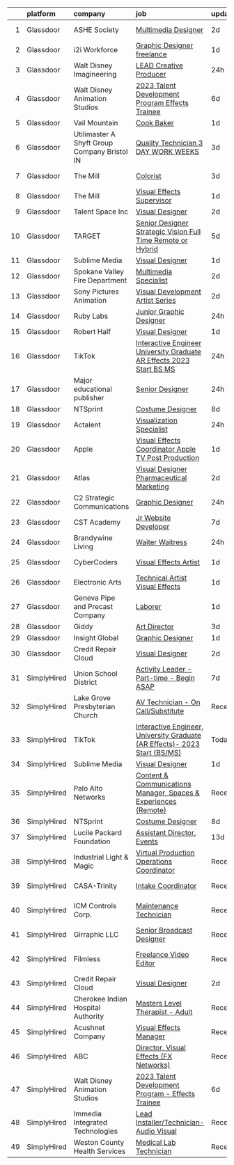 

|    | platform    | company                                          | job                                                                                                                                                                                                                                                                                                                                                                                                                                                                                                                                                                                                                                                                                                                                                                                                                                                                                                                                                                                                                                                                                                                                                                                                                                                                                                                                                                                                 | update_time   | location                      |
|---:|:------------|:-------------------------------------------------|:----------------------------------------------------------------------------------------------------------------------------------------------------------------------------------------------------------------------------------------------------------------------------------------------------------------------------------------------------------------------------------------------------------------------------------------------------------------------------------------------------------------------------------------------------------------------------------------------------------------------------------------------------------------------------------------------------------------------------------------------------------------------------------------------------------------------------------------------------------------------------------------------------------------------------------------------------------------------------------------------------------------------------------------------------------------------------------------------------------------------------------------------------------------------------------------------------------------------------------------------------------------------------------------------------------------------------------------------------------------------------------------------------|:--------------|:------------------------------|
|  1 | Glassdoor   | ASHE Society                                     | [Multimedia Designer](https://www.glassdoor.com/partner/jobListing.htm?pos=109&ao=1110586&s=58&guid=0000018345269768b732e461b9f5f449&src=GD_JOB_AD&t=SR&vt=w&ea=1&cs=1_18e30b10&cb=1663312502178&jobListingId=1008137715575&cpc=6FC5BA77C9A4CD78&jrtk=3-0-1gd2id70qi17c801-1gd2id719k6f6800-8510ebd21e279db5--6NYlbfkN0BTT1lo8Jwdy_hu5PBsWOg-OgEs4ry3bvHurgSPaoaOHGYXVKu2ClIZg7fABCXytxEE0ueR34VxA_VGQLrUab-LYUDwMGUGi0iEDyNPgwWFjRV7I-arTQkdMo-zh951CVpZC4U8nMumSDIIuQLEY0eut0FZd-kkSH83cQibxrMhbod9hEWPOadoqlr3bWOz67AjyKR9fqPxHir5i2aVny-_0k6Ka8ecZyTkQXzA2_1oR3HBAB_WqI9SvUQkrZecWSU8xdpyWHa7SbWbOndb2j1nipR8u4YwbGSIvFxoGLZHUBNr-SY7dGAXLHciqsks4y6rE4x7Rc7o32CqV1H0Q9YwBuxmWbvMoxIfUKQShaEVpx3uwZ26BjAGvXIUCZ2MeZ2SVc-cQo4s7fVLcqhkonQGbthftOFTVeXOxa7-jZXM1h93FMuJ6Qd6SkAI-z6htmvin8On6RJ2TEylx8dMa1gsR1UelTqqCFFGtATkXmM5dnb5o0NIMf9nNpgYxzisIqM%3D)                                                                                                                                                                                                                                                                                                                                                                                                                                                                                                                                        | 2d            | Santa Ana, CA                 |
|  2 | Glassdoor   | i2i Workforce                                    | [Graphic Designer   freelance](https://www.glassdoor.com/partner/jobListing.htm?pos=127&ao=1136043&s=58&guid=0000018345269768b732e461b9f5f449&src=GD_JOB_AD&t=SR&vt=w&ea=1&cs=1_ff3bf3ce&cb=1663312502179&jobListingId=1008139506840&jrtk=3-0-1gd2id70qi17c801-1gd2id719k6f6800-45bbbb1af1733ff4-)                                                                                                                                                                                                                                                                                                                                                                                                                                                                                                                                                                                                                                                                                                                                                                                                                                                                                                                                                                                                                                                                                                  | 1d            | Colorado                      |
|  3 | Glassdoor   | Walt Disney Imagineering                         | [LEAD Creative Producer](https://www.glassdoor.com/partner/jobListing.htm?pos=108&ao=1110586&s=58&guid=0000018345269768b732e461b9f5f449&src=GD_JOB_AD&t=SR&vt=w&cs=1_1192190d&cb=1663312502178&jobListingId=1008143699366&cpc=32EE424DE2B657EB&jrtk=3-0-1gd2id70qi17c801-1gd2id719k6f6800-6d7f60cc35d24074--6NYlbfkN0DAFTyt7pbDCC2JPO79CSdi1dIb81yjczP5qsKcZIxgiYm3-7g-689UDqHItQTwke_SDj9dCbVtjQRj74ILwRJi069hXINT-3RKerSgww73hVkDROyl8urIbt4gRetTrrDYhdpcIiXMMYEnek0m0Ck59TARttI4bgWsbPsPX4vhkC0kl9KY5h1qsAslQt2t8LK0oac9exZxWsuLrZVymzMJ2r-SEn5WCb26SA1UwddS0gTeUFwnZqHoR1evK9Saio-yCIJKwj4Uxd-QfFzZAaKNgsvLJNF4R9W9eRc2cnfYET9Zk6d2wh4jrUJTA6FL-cXQCAgxcjfTejgHTseuAGn2W3vsl57Ziehz8ziuyHKreauMeCzdkYUSInxgroKja2GWY0ug4fz30x06lzWVr--ef8HEHm70ywRxsxzGrPQqn8Xg64q7fU-HiSogLgRjE6M%3D)                                                                                                                                                                                                                                                                                                                                                                                                                                                                                                                                                                                                          | 24h           | Glendale, CA                  |
|  4 | Glassdoor   | Walt Disney Animation Studios                    | [2023 Talent Development Program   Effects Trainee](https://www.glassdoor.com/partner/jobListing.htm?pos=118&ao=1136043&s=58&guid=0000018345269768b732e461b9f5f449&src=GD_JOB_AD&t=SR&vt=w&cs=1_47a5b398&cb=1663312502179&jobListingId=1008128862520&jrtk=3-0-1gd2id70qi17c801-1gd2id719k6f6800-75fffbc0dc0d6f25-)                                                                                                                                                                                                                                                                                                                                                                                                                                                                                                                                                                                                                                                                                                                                                                                                                                                                                                                                                                                                                                                                                  | 6d            | Burbank, CA                   |
|  5 | Glassdoor   | Vail Mountain                                    | [Cook   Baker](https://www.glassdoor.com/partner/jobListing.htm?pos=104&ao=1110586&s=58&guid=0000018345269768b732e461b9f5f449&src=GD_JOB_AD&t=SR&vt=w&ea=1&cs=1_21226ee0&cb=1663312502177&jobListingId=1008139167031&cpc=70D6958B2CFB98E6&jrtk=3-0-1gd2id70qi17c801-1gd2id719k6f6800-389fb3d467213201--6NYlbfkN0D7AAlhp0W5eIlXc3IH5IafMgBvIc7X2CAdlctRQxAPLUgkEzRQ0A-BYWKvQTR3RpRWMhlhJ9bWC-ID41Me3H9TSO-V7PmYZrNXQIdaWMqHWlAjCjBN0M-qVufUVnQxfaEpddKccnKKI-gNTVL-0MsATJtxpLDGd5rjIpY6Bqq23zOeskJelic4v70waBbZVWfHCL0kHDw3Yl7IzHwnm74i4Pet9OgqlDaohHmeDmHpvzvN8xM5YKrfz_sOhM2MWUUrqX0o5bmTxIjckZjgJE_1tyfIhFfqS9Pwz7aZGuMrR5fuctpXO33LNiIA3riE_c6ENGc61qAvgqPEXrHXDJJxpiWamKwqqOupTF3rvd4uLiwGG9OOzz6J6k2etLw3EAvG6V7yNj0xjMQ5vSCQ-ZGck5MjF92x72H8VmaxDqMApkbsYzij2kHcBZs0x9VxU0cTZzcNOCMdm6HoSWHydnljjVyuy2jzQ_8AjPch98V8UJ38qchr96bEWSHHznJ3EauoReXFpAWq4hj62CRpLJDYD1jgPCjceDsRR1FBhGyheYArLucE6sNr4fa83gchDsdeHeSO4YSmCEAkf_jRayoC-A8wyce1JV23SiRR59mde_W2Ec88pDr99D3JnltOQ5PJEleZVQbDpdGmohbcwdhFK92Se20SSskt_bnRO0l44p0genqAIPvIoZ9Yi405oVd39GFtdGFAMNtYO6QDI4yOIAOURkA3eCEfNgw3294S5QOqUN6v4ZboUpBJVS8wM8HfbxxpejDRr2bE6kzHDdz36riatKBaXXJRsf-hC1QnOXp7hnIT4WLIHDeIEk7iTP6D24vvxJNyAjjSRcIxcheMxcIVhuxCarvSU2tAo_umgViP81d59QLo-YaWKOnqoD-dHYXPnztEOyCnDznydpuk_AacwiYqH9KgfVnNrConaNTuxiIBvxGKRxl4tpsl7lkk4iSi87HsL9U65tfRaM0j9_I0okztWF0yuXjTnoR-baZm7Pp8rbA5EV9hSOjH3a1krwdf8i40tg%3D%3D) | 1d            | Vail, CO                      |
|  6 | Glassdoor   | Utilimaster  A Shyft Group Company   Bristol  IN | [Quality Technician 3 DAY WORK WEEKS](https://www.glassdoor.com/partner/jobListing.htm?pos=107&ao=1110586&s=58&guid=0000018345269768b732e461b9f5f449&src=GD_JOB_AD&t=SR&vt=w&ea=1&cs=1_3be3f545&cb=1663312502178&jobListingId=1008133767579&cpc=334ABAF5D42DC775&jrtk=3-0-1gd2id70qi17c801-1gd2id719k6f6800-2af0f9561dcbb0d7--6NYlbfkN0CYi_rnJ6tDk9y6Bl7prN6vhWaqnJg32vKJIaeoAUM-eWwypNjjsPttMiWiXj2eDSxxogwDcc9SQMCSboAL09YDvLNgp5IskXS9bRIp2d2zfYDMcs70oYK8lszPCJIKsxYh8eKWuoP_uixh8jHrjUC3cXR_tnc4InnAZbMD1ubC3CavNOypIdFpJCP_ZhDynkF41BEO_PTwgn_HtC-S0bm5c3UnwywIvDwc24yA8lkDdnk_IchdZHaFzjTmYcvaHpeuX7ee89KGC56cout4Z8UbaP8zMctLzWuLSeHUhs0_k7-oDlX1Cfh2sNEuRZ90mgilJp0AQKbL4RJVGJMb_S1TGDy9_WPHvm7WKfpKx6MV_yArJ76gF4R_M9KIJYjg2CBDWOb6bX4Lkbf7k_KnRlYcYGhovZTKOorerdSlvHDdbre2_ApDyMQHUmmcfQUvxPf3MSM1edIpBMy2jjiF5MHIfettt8fq4GdqsztccS2OWCEnAgUtld_QRI-9y_OCrspo2J5EXSjy-A%3D%3D)                                                                                                                                                                                                                                                                                                                                                                                                                                                                                                          | 3d            | Bristol, IN                   |
|  7 | Glassdoor   | The Mill                                         | [Colorist](https://www.glassdoor.com/partner/jobListing.htm?pos=130&ao=1136043&s=58&guid=0000018345269768b732e461b9f5f449&src=GD_JOB_AD&t=SR&vt=w&cs=1_7ae4ed68&cb=1663312502179&jobListingId=1008135529367&jrtk=3-0-1gd2id70qi17c801-1gd2id719k6f6800-34cde9ec856f672c-)                                                                                                                                                                                                                                                                                                                                                                                                                                                                                                                                                                                                                                                                                                                                                                                                                                                                                                                                                                                                                                                                                                                           | 3d            | New York, NY                  |
|  8 | Glassdoor   | The Mill                                         | [Visual Effects Supervisor](https://www.glassdoor.com/partner/jobListing.htm?pos=125&ao=1136043&s=58&guid=0000018345269768b732e461b9f5f449&src=GD_JOB_AD&t=SR&vt=w&cs=1_e0ff795c&cb=1663312502179&jobListingId=1008141035984&jrtk=3-0-1gd2id70qi17c801-1gd2id719k6f6800-11347f5968fcbc15-)                                                                                                                                                                                                                                                                                                                                                                                                                                                                                                                                                                                                                                                                                                                                                                                                                                                                                                                                                                                                                                                                                                          | 1d            | Chicago, IL                   |
|  9 | Glassdoor   | Talent Space  Inc                                | [Visual Designer](https://www.glassdoor.com/partner/jobListing.htm?pos=103&ao=1110586&s=58&guid=0000018345269768b732e461b9f5f449&src=GD_JOB_AD&t=SR&vt=w&ea=1&cs=1_db75d671&cb=1663312502177&jobListingId=1008136906259&cpc=E773D000C9BC26FA&jrtk=3-0-1gd2id70qi17c801-1gd2id719k6f6800-0b3249c124df52fe--6NYlbfkN0BOEstObOQD_ogjKDbW5-Rezlx5r_kqSXxr2dm5zbHa8v_GxZGOfMhGYw6wULphRp6PmSwec1Di8hxhHU27ntNVDftxP06iqPqqElfRgz5xLVJTk9pFgsIwAO6TCFGGlmjLcGdUMFaPweLp6XqBSr4Cym9cW0jtKjsB7X70CYRvGSFHd7L_cjFXTXzz17gnglHIRe5GHsQTQQoYh9kRjr45t2Y_VGSYvjYcuSGD4h-mtH_Bn8Er1OUrwbq2Vc4fKhJWoxAjlZpjfPuCRCY5hTQDaCzaauC2iGLailyd1X53xGh6FeoQjMCH2lPBplCR_lx6RwS6Wjz_cUCa5n9s6RQ6Pt2vJjOQ4xC1m1bcaNzaUY5O62u0Arr2zXH7zrgtuiK1WsI4IRN_0SCV83urhDqvkhaXlnrtP3QMSY7FfA3kAlgoTn2upWVOEo4jzhvy3mS-Sz20AoLtvjzH5adFQMbKahieTCbbH37tInET7g8ZbhML06zJhc9ymr2Ja2MPNpk%3D)                                                                                                                                                                                                                                                                                                                                                                                                                                                                                                                                            | 2d            | Boston, MA                    |
| 10 | Glassdoor   | TARGET                                           | [Senior Designer  Strategic Vision  Full Time Remote or Hybrid ](https://www.glassdoor.com/partner/jobListing.htm?pos=129&ao=1136043&s=58&guid=0000018345269768b732e461b9f5f449&src=GD_JOB_AD&t=SR&vt=w&cs=1_05969c7d&cb=1663312502179&jobListingId=1008130637902&jrtk=3-0-1gd2id70qi17c801-1gd2id719k6f6800-97676a695d493dd1-)                                                                                                                                                                                                                                                                                                                                                                                                                                                                                                                                                                                                                                                                                                                                                                                                                                                                                                                                                                                                                                                                     | 5d            | Minneapolis, MN               |
| 11 | Glassdoor   | Sublime Media                                    | [Visual Designer](https://www.glassdoor.com/partner/jobListing.htm?pos=116&ao=1136043&s=58&guid=0000018345269768b732e461b9f5f449&src=GD_JOB_AD&t=SR&vt=w&ea=1&cs=1_b40a9756&cb=1663312502179&jobListingId=1008141336581&jrtk=3-0-1gd2id70qi17c801-1gd2id719k6f6800-7feb6f564a307946-)                                                                                                                                                                                                                                                                                                                                                                                                                                                                                                                                                                                                                                                                                                                                                                                                                                                                                                                                                                                                                                                                                                               | 1d            | Remote                        |
| 12 | Glassdoor   | Spokane Valley Fire Department                   | [Multimedia Specialist](https://www.glassdoor.com/partner/jobListing.htm?pos=102&ao=1110586&s=58&guid=0000018345269768b732e461b9f5f449&src=GD_JOB_AD&t=SR&vt=w&ea=1&cs=1_0e94117f&cb=1663312502177&jobListingId=1008137683547&cpc=BCC169F53084E245&jrtk=3-0-1gd2id70qi17c801-1gd2id719k6f6800-8b41addf6e98c362--6NYlbfkN0C2SVAOpOeIWQkPp9EeCSLxTLheLRty2uanDx8E9nXZ3g7Cffj4cvvBc6Luu62IeSh63Gjc3BiW3gHdmv27RBQ2UL3xAtjI2M7F8vNeFdUoYhfkPoAzoA0biGlhf8UxaHD_fnVBWElKn72wxuIyPLi2C7nI5aNoQIc0hx_jM6Pj1zjAGFYnWoNtC7o9uIl7kc5aZVzPUoWrMZVD9joxoFAwBkQfKxGs_H5cAdQqdn_sDqNBJiGcyVk3evF6Gw2RH-nq_MzoFxM96sCj1D_v-OZ_mEJOMBsJdgWSr92dkhjrb9t_MA_QAGndg66VLGujJqY3et0qukBB5a5F3d0pVolCNcTeAs89AP7VBduYVD2nVmt-4GNxBhL268CTeyLhTWaKLtZEbnpAWy8y-35PdxWGtpAFTY1ZPdfF9wSuoQdpg8H3oD2qcza5I7GWyS3Z_0GJtuF-pUPlCx3S4SwT2u52Z_J_zJmHnoAQL2hb8GPL5By0V-fWEs0rvXX8XRjPH1Q%3D)                                                                                                                                                                                                                                                                                                                                                                                                                                                                                                                                      | 2d            | Spokane, WA                   |
| 13 | Glassdoor   | Sony Pictures Animation                          | [Visual Development Artist   Series](https://www.glassdoor.com/partner/jobListing.htm?pos=126&ao=1136043&s=58&guid=0000018345269768b732e461b9f5f449&src=GD_JOB_AD&t=SR&vt=w&cs=1_8ac6eb5b&cb=1663312502179&jobListingId=1008137955354&jrtk=3-0-1gd2id70qi17c801-1gd2id719k6f6800-de29373453c4995d-)                                                                                                                                                                                                                                                                                                                                                                                                                                                                                                                                                                                                                                                                                                                                                                                                                                                                                                                                                                                                                                                                                                 | 2d            | Culver City, CA               |
| 14 | Glassdoor   | Ruby Labs                                        | [Junior Graphic Designer](https://www.glassdoor.com/partner/jobListing.htm?pos=121&ao=1136043&s=58&guid=0000018345269768b732e461b9f5f449&src=GD_JOB_AD&t=SR&vt=w&ea=1&cs=1_67d59473&cb=1663312502179&jobListingId=1008142587933&jrtk=3-0-1gd2id70qi17c801-1gd2id719k6f6800-880641bb0461eac5-)                                                                                                                                                                                                                                                                                                                                                                                                                                                                                                                                                                                                                                                                                                                                                                                                                                                                                                                                                                                                                                                                                                       | 24h           | Remote                        |
| 15 | Glassdoor   | Robert Half                                      | [Visual Designer](https://www.glassdoor.com/partner/jobListing.htm?pos=111&ao=1110586&s=58&guid=0000018345269768b732e461b9f5f449&src=GD_JOB_AD&t=SR&vt=w&ea=1&cs=1_31103a69&cb=1663312502179&jobListingId=1008139255192&cpc=3DB599BF2F4828F0&jrtk=3-0-1gd2id70qi17c801-1gd2id719k6f6800-e2ab6f7ece136af2--6NYlbfkN0CpzDdaQkua3np5pkmj49lKioZwmwxQ-yx5plwbYmV_M3J4KuacFLtDum7fINRRVdxJrSKYps0vHtt2uEW88XOPa5m_b9cSUZj7ComIjH4JsjGiuBolc883l-DAH5yXOoDUM093u7GfFCT2KrKfygxQULY5qbHJG6Tg9_CQRujG2NOmopM20joe6isjBU4wYTToVNlmYSMph9z66ym6UijHCqzN4PbKyl9CqTB1bGXBtgJD7y210bD_eWJFkTUFRXXK1n2zvtA4oN4nCfR820995b4nBBVW6_FTOnZD9JTxNAw2gz7awWepED4lnmjfVulDSedJc9-g3vNmcl26y2YmC8f7QZH8VUCkyHSvKJf2jgMkol541p1hDQlTFrS8W775_3C2AR-YPFh-xNMDoMudtP9Ts0ojsTD9NikWLYCGZPLFCljXKeOXrcuCw2oMLMfxuDErGraenrNiykYmiSf4JCVX1UrmbdjmQ0W4Jsqlr0Olq6_ba7pFx1nA0GvCx8NVthTreezolTYosHpePH4Zm2UFw3q-fyem438Ny3YZM2GT5Bh1QInv)                                                                                                                                                                                                                                                                                                                                                                                                                                                                                          | 1d            | Boston, MA                    |
| 16 | Glassdoor   | TikTok                                           | [Interactive Engineer  University Graduate  AR Effects   2023 Start  BS MS ](https://www.glassdoor.com/partner/jobListing.htm?pos=124&ao=1136043&s=58&guid=0000018345269768b732e461b9f5f449&src=GD_JOB_AD&t=SR&vt=w&cs=1_693f8f90&cb=1663312502179&jobListingId=1008142308755&jrtk=3-0-1gd2id70qi17c801-1gd2id719k6f6800-757d300693679aab-)                                                                                                                                                                                                                                                                                                                                                                                                                                                                                                                                                                                                                                                                                                                                                                                                                                                                                                                                                                                                                                                         | 24h           | Los Angeles, CA               |
| 17 | Glassdoor   | Major educational publisher                      | [Senior Designer](https://www.glassdoor.com/partner/jobListing.htm?pos=119&ao=1136043&s=58&guid=0000018345269768b732e461b9f5f449&src=GD_JOB_AD&t=SR&vt=w&ea=1&cs=1_a9da6223&cb=1663312502179&jobListingId=1008142409362&jrtk=3-0-1gd2id70qi17c801-1gd2id719k6f6800-97ac00997dd9ee10-)                                                                                                                                                                                                                                                                                                                                                                                                                                                                                                                                                                                                                                                                                                                                                                                                                                                                                                                                                                                                                                                                                                               | 24h           | Remote                        |
| 18 | Glassdoor   | NTSprint                                         | [Costume Designer](https://www.glassdoor.com/partner/jobListing.htm?pos=117&ao=1136043&s=58&guid=0000018345269768b732e461b9f5f449&src=GD_JOB_AD&t=SR&vt=w&ea=1&cs=1_e741697c&cb=1663312502179&jobListingId=1008125068997&jrtk=3-0-1gd2id70qi17c801-1gd2id719k6f6800-c91b35fba03e95ee-)                                                                                                                                                                                                                                                                                                                                                                                                                                                                                                                                                                                                                                                                                                                                                                                                                                                                                                                                                                                                                                                                                                              | 8d            | Remote                        |
| 19 | Glassdoor   | Actalent                                         | [Visualization Specialist](https://www.glassdoor.com/partner/jobListing.htm?pos=114&ao=1110586&s=58&guid=0000018345269768b732e461b9f5f449&src=GD_JOB_AD&t=SR&vt=w&ea=1&cs=1_6d77a9d1&cb=1663312502179&jobListingId=1008141483764&cpc=2CAED5C921A5F994&jrtk=3-0-1gd2id70qi17c801-1gd2id719k6f6800-223e2b6183caed94--6NYlbfkN0ChYVx_I3yfZ_JDY3EFoivtqvi_stwnZ_kRt8Dowt_l_d1ydueao4NE-oUleRJ4yhgEgsZJ0vLKUCLvjcLo6sgUX_3giP1l5ppTM6AFNj0PNDpOI4ZO5MF5cYnLUDI-lu8jUZ1vP0hAgHHzAyCkKRABVmBwM1r3TyD2IErxJ_vF04l4BfiLBLaRoRrlUg7n8_FP5L7BWVAThqSXQi_7BsZhcsWLSSUcL0yACnrFZM1Xk2HdVfRugDxHJYb6llymNBSeHK-Y44OrAYXcfmDXqcxk1piIccwXzJxMTV29wh9aVzRM43kzKPvQKkfDHfVUkAgakBR_wZowROyC-5VbcikS7lvezXnC-HSDSaK5-aViFdQz5-hYspwefYTStKn2mai1fxXMJOr-rDJLHOXAwg4qjFkK-Jsc1LsG7tptFAk7oY1D8bltt5FlIdAct-KnvPmxV2G7Wl9LzOyH23y1M2AGlcaewJiU53TZD6nFo22PiMxyb7zEcR3nYmcRjkMo5rEM7cMncbLh3pW1PVYEmGDfVMdEvChEFZT6Rqu4zxqEfOtZz_a-UefFx-fUDuORwTBb8XsCMoLyezM_7PhxVZZE7uUX0ldeuGYsSp_j7Z3F_la_ynYnUhWET_cqoHlo07yA7Aw6Vpn6rc-V6INLjat4uT5TmiurRqwHdJjLQx-3mySIdrGa3VEJy3SSCGubDu8yK4tZBu5Ay0N6bai5yTynRHGzV0ZJ7PMFSH417SaHuACzaDOMvYBhgTxpAVL7j0kjFQak4MEx5AyP_SxejWBEC7VneAJkeyGUP7C0mn9ZrF7dllncMs4n35NeUWBj42L3MW-oz3zdySjZaEEYAINnC2uZoPLQgeUmt-RAc2u-geXKMymyCHNWYKH3-WOS2kXDqZfqYEZpKsxJARcFMBbjhkMCarYQuoJVVRlnyjKyrwD8vvUwhi3PcfkPTNvZl6LdriI7oi7EwAXagTX-VsBq)                                                 | 24h           | Newport Beach, CA             |
| 20 | Glassdoor   | Apple                                            | [Visual Effects Coordinator  Apple TV  Post Production](https://www.glassdoor.com/partner/jobListing.htm?pos=122&ao=1136043&s=58&guid=0000018345269768b732e461b9f5f449&src=GD_JOB_AD&t=SR&vt=w&cs=1_a901daec&cb=1663312502179&jobListingId=1008139502844&jrtk=3-0-1gd2id70qi17c801-1gd2id719k6f6800-22323a1b7e6276c5-)                                                                                                                                                                                                                                                                                                                                                                                                                                                                                                                                                                                                                                                                                                                                                                                                                                                                                                                                                                                                                                                                              | 1d            | Culver City, CA               |
| 21 | Glassdoor   | Atlas                                            | [Visual Designer   Pharmaceutical Marketing](https://www.glassdoor.com/partner/jobListing.htm?pos=113&ao=1110586&s=58&guid=0000018345269768b732e461b9f5f449&src=GD_JOB_AD&t=SR&vt=w&ea=1&cs=1_bde26245&cb=1663312502179&jobListingId=1008136537839&cpc=3BA4CE39D5B5DEF5&jrtk=3-0-1gd2id70qi17c801-1gd2id719k6f6800-a122b2f01228edd2--6NYlbfkN0DFt5CLWch_-uKpf_0Ky8M_iFaKSU6X2cPjQwIk2lGN2zlJ200dufGwdCb50mwSuDXTP-vaRNN0NVRN6UorMCCLiDUI5nZdNNhvaszb7ilkcAh34xJkjN4aACFyLmuKvFqvWzRQ8Wp4-27uq_IU8sxsjlyiE7FtU0kOUJDclW2EQF-O05EQehqpuUAZZH1cjJrlKP9-e6Nqm5bTpysv8aJfDtN3iYnmeKj3t-cMZY5Z4FrqYtR22ZtFlSXUGXE2iZywwEoKIwp_Tkl1WemyaR-3sVBFt9xXvzA1hUVJI-EjK6_rFTmyrfEjDZmkZcxWNrCFutU2w2X1XILwgkLpEmEMOKbmst4Pj6ugOiWo5z1PPy_fBmxScQgE5mT4v2NJSj0Jgu8obB3YxoWt2ZIEdLds9JuK3ioOOoXWeF4hPvQo1v-Pa9luj0f4fTDMvUQnve7x3mXYaMM-wnVB4jODXNxnld5clzId2eh29AMYRFOCGov0gmysJpnGza21kV2BoqBnKssexXPD2KTYlrxfVkYOCPD9Ll-hRMo%3D)                                                                                                                                                                                                                                                                                                                                                                                                                                                                                 | 2d            | Remote                        |
| 22 | Glassdoor   | C2 Strategic Communications                      | [Graphic Designer](https://www.glassdoor.com/partner/jobListing.htm?pos=105&ao=1110586&s=58&guid=0000018345269768b732e461b9f5f449&src=GD_JOB_AD&t=SR&vt=w&ea=1&cs=1_9cd68626&cb=1663312502178&jobListingId=1008142652290&cpc=48B9F4758953335C&jrtk=3-0-1gd2id70qi17c801-1gd2id719k6f6800-63766bb69d3f3a4e--6NYlbfkN0CdCiQd4n-ZzTgjJysuIiOACiqyKi7c_V2n4S1U_1XYbbao3xlsoD6YNjGQvbWB7sykj1mnahJ1D0IoYz1eFt8QsZrjf0Welz5FwL0eqG6-JyJ0i7h8qnQS5bWDA6GrJXF143cTyWuFjBafxasdYzXHrYlblYe-EskA-8cgfp8mWQ2OYwArnUm8votku1SC5_shnWWPVhMXYDorMVkjMZ2G3p9sPQP47dx437GHvgOWRClAGsBvQUJNZn0HA8Aj3nyI9IAIjOUDblRPhz1BaR-hWiB6lkQsibzn91UVkiLzmlTDJ0C70dmvZNC4Mb46zZ1oZze9d2Xyr3D30DLzVhTMHQ9tf1x0MfiicWS9QtZYNtA8vHgZTiURZs2lQ2Z7pfTD6JL351QeczkA7wDMlZkHUP8QZXZ-q5tE5_aEONt6ZzN4pLWG_WXfdz6K93niwRaN-t7ESHhwDThBYq2UT8Hc3uWzBl3KPStyLiRC44wsr5KmMqzED2-kNrtIz7_AI_E%3D)                                                                                                                                                                                                                                                                                                                                                                                                                                                                                                                                           | 24h           | Louisville, KY                |
| 23 | Glassdoor   | CST Academy                                      | [Jr  Website Developer](https://www.glassdoor.com/partner/jobListing.htm?pos=110&ao=1110586&s=58&guid=0000018345269768b732e461b9f5f449&src=GD_JOB_AD&t=SR&vt=w&ea=1&cs=1_7dac9676&cb=1663312502179&jobListingId=1008126352566&cpc=AC285F3A3ECA6BB0&jrtk=3-0-1gd2id70qi17c801-1gd2id719k6f6800-c86b78201b06aef2--6NYlbfkN0C60gHVp4b0cpydo70zk1zETvfRoIYrIsAoH2nkjqitC2L5GdziIH9EvRNPiMzpp2DU9b0Hs7OcadXNnJ6quXLU_EZ5KPeRuLj0pkKA8gre9acPMPG-hih8rHmy_m5FFh_ITl9REj7H9AWWgHDvjhQ0Xy4EbA221kLx2rieavi6gI6WRYNRobg6lTMB2F8PPXwOcIxvYWg3fuz81kn9RuZaRk15UQ6iG5DBV5kjbtLxxhz26KCHIVzuVNnmJZCLTB1owjWbsYd-h_qkyAYK7EkvYWagnWbtxqz3KmzQgSvKm5vPhG5X8-ct-BdaPb4GK_rggq1hTsGha-iidx4aX3Xa_0IDbXSdiwYSE3RohljVVcI7mJrdPBBcfggJjR0RlRyv8Mh-SrUz112IZFGbsrIaYdZ15wcAWZQJtADRShfZgnHvPaOb8joVRZqfVNPICRJKtfWB27W8bCfS9jamkFDVaeaJ7S6BT1of3QdtILl-yifk1utEaTl8759vhE1HM40%3D)                                                                                                                                                                                                                                                                                                                                                                                                                                                                                                                                      | 7d            | Chicago, IL                   |
| 24 | Glassdoor   | Brandywine Living                                | [Waiter   Waitress](https://www.glassdoor.com/partner/jobListing.htm?pos=115&ao=1136043&s=58&guid=0000018345269768b732e461b9f5f449&src=GD_JOB_AD&t=SR&vt=w&cs=1_adc31fc1&cb=1663312502179&jobListingId=1008142038587&jrtk=3-0-1gd2id70qi17c801-1gd2id719k6f6800-d2c74cd21367badf-)                                                                                                                                                                                                                                                                                                                                                                                                                                                                                                                                                                                                                                                                                                                                                                                                                                                                                                                                                                                                                                                                                                                  | 24h           | Selbyville, DE                |
| 25 | Glassdoor   | CyberCoders                                      | [Visual Effects Artist](https://www.glassdoor.com/partner/jobListing.htm?pos=106&ao=1110586&s=58&guid=0000018345269768b732e461b9f5f449&src=GD_JOB_AD&t=SR&vt=w&ea=1&cs=1_42c96d93&cb=1663312502178&jobListingId=1008140369643&cpc=FB7E4A1762AE5BEC&jrtk=3-0-1gd2id70qi17c801-1gd2id719k6f6800-d5c7a249f8dcd86c--6NYlbfkN0CpFJQzrgRR8WqXWK1qKKEqALWJw739KlKqr2H-MSI4eoBlI4EFrmor2FYZMP3muM2qU_lxeZ-TX3AgR04QhDVNujFk5HvIaA0I7DJFRALEGAmEv_J3MlA00uidDpjAtPOJTHijGJDXEXHIL7gZeB8rUL1E_a6VgFlfLEriE01yK-mLZNVWzipN6-ozK2qn7DN-d-o64gPJfabJE73tOyj8rwS0FDC88IkgtgSrSe_DpFtwTxamAukFMRRJQFmqk2sCGoP1SKxek8QkFamZrfTuTwYTXqKOyNi8eyyhhZQHZRMpDmdSBwQwvgmkVnt0JWh7_a6_wVgJF1AvIFclfsIaAmwbbGSuImyFeItotBaEarmEKgoyEk4Ku7RXSfPAEAEcpw-SDNFtcx8hwxwFPOaIzE758hOQYwMuay22vEzGqlQPrJvIs-N7bFVEjHbMHtnoM1yyQvhDqXJXdOSIbnmE8DLJxmbAMcp05J-p93tYz6O6mK_TPrsN8ZIIK1sANMw6CFs0u2OCm5_uw1h42Ww0TKwaJOqy4-AQfZllV_U_0Rl1LwOIyDjVHMeuJcFNCG2CEoKI4b0gYWGc_hL2E2tYRtPxCjBJSgx9xqZ-OpLhXm3c78-CwU0BGt-D6DCmii0vB84m8V3ACXg0D7AviBf7JEPbRP-2FwIRIiY65LuNkSsYULG9L0Dadtrwgvm1epsCyUQ03QsYha-cXuOodgoHg_DRd2TW6S6Z-eAum6nKFPD9XC_jukDPSSXc1UPAtJJgusaKg-c2vizUgsRDqzV88bOTAbzEbSnRGcibXREpFR37rqJ2d-GPQiW7zdKYHNpnzHOs0Pe_uuu62-eXKsm4S_bdSJGtTvZUKgISVLP2TeKKTgE5Q0-Roa4ux3bnutGRv_fWGIXue2tuU6oDQRzHzeVfuzQ2zvNBxKk9A1CgLf8O_0qXYF3DWnZCekpyx926-Cbj3eSf55d26boV7J3TJsi0Z4JCKL8%3D)                                      | 1d            | Los Angeles, CA               |
| 26 | Glassdoor   | Electronic Arts                                  | [Technical Artist   Visual Effects](https://www.glassdoor.com/partner/jobListing.htm?pos=123&ao=1136043&s=58&guid=0000018345269768b732e461b9f5f449&src=GD_JOB_AD&t=SR&vt=w&cs=1_b3b7370c&cb=1663312502179&jobListingId=1008140058904&jrtk=3-0-1gd2id70qi17c801-1gd2id719k6f6800-f3a8d4d6eb4f192b-)                                                                                                                                                                                                                                                                                                                                                                                                                                                                                                                                                                                                                                                                                                                                                                                                                                                                                                                                                                                                                                                                                                  | 1d            | Seattle, WA                   |
| 27 | Glassdoor   | Geneva Pipe and Precast Company                  | [Laborer](https://www.glassdoor.com/partner/jobListing.htm?pos=120&ao=1136043&s=58&guid=0000018345269768b732e461b9f5f449&src=GD_JOB_AD&t=SR&vt=w&ea=1&cs=1_c99162ab&cb=1663312502179&jobListingId=1008138810949&jrtk=3-0-1gd2id70qi17c801-1gd2id719k6f6800-eeed3be602fd241d-)                                                                                                                                                                                                                                                                                                                                                                                                                                                                                                                                                                                                                                                                                                                                                                                                                                                                                                                                                                                                                                                                                                                       | 1d            | Washington, UT                |
| 28 | Glassdoor   | Giddy                                            | [Art Director](https://www.glassdoor.com/partner/jobListing.htm?pos=101&ao=1110586&s=58&guid=0000018345269768b732e461b9f5f449&src=GD_JOB_AD&t=SR&vt=w&ea=1&cs=1_ce181fed&cb=1663312502177&jobListingId=1008134163670&cpc=7F925F5888094D6A&jrtk=3-0-1gd2id70qi17c801-1gd2id719k6f6800-7a0d15970fa465f1--6NYlbfkN0Cd5ZvLdai7cR0fypH5_WiGezUQesq24dbKuF0ly35ya0wozhh-9z2tmb3JJfiEeQSMaNSqWuOE6Z2xZEs095X875m6M45uIXCNKdGhQivo_-G33UfQW_SppoMHHw_xuzyHGDBnr2HKR12imTK84JNnvF1XTEx1RybtwPkhTrpbEyZa4CZ9Q0guQ6KrW-oPvuA5G0zx4yf3i2yHQSmiALg47Cp_caaBgF_CLWdD7HxXbKAbmuQKo0jbPpmTjd1bCpItngbU-M_yvBebTDZou7Xtg7xYynUkquv_BMQwyZQ1l0sGQPrhPZrZJdeLQAYprBy7J-swLi9Gpuc6WiU0qRV-RraeY-o7_tcPGIfMJeXK-1g1wMTok-GHd9xsKdIo_ZrZHHgJ_l-rrPcIWTBWBrTVrfioVLI_ye44aS4NGt-yYa4U2NpihSf64bvNTwbhQV_tapihiV_R23io9v4fN0EbGkpdKvtyPK1n7RBQhywEBXrkuiK-59SpLOYAidGtAqI%3D)                                                                                                                                                                                                                                                                                                                                                                                                                                                                                                                                               | 3d            | Austin, TX                    |
| 29 | Glassdoor   | Insight Global                                   | [Graphic Designer](https://www.glassdoor.com/partner/jobListing.htm?pos=112&ao=1110586&s=58&guid=0000018345269768b732e461b9f5f449&src=GD_JOB_AD&t=SR&vt=w&ea=1&cs=1_ca303bbe&cb=1663312502179&jobListingId=1008140284035&cpc=3BA4CE39D5B5DEF5&jrtk=3-0-1gd2id70qi17c801-1gd2id719k6f6800-0c2012a440d9967c--6NYlbfkN0BKkHZu3wF05EeDimN_p6sYpKCMArvwa95YdH7UpkaBCi52Bcb3JNt3QpXU1JGZrLRaT4-sbI7ZNj7oVphyX7jfnA5KdYmN_jJyCugDgxDzB-HnRs_8BQjdhyPHXV-_kFssF7NQKmbC8I_V-loY2WK4Broq4jmSKI8FJrPD37Tadv_ELABB4aEtRhPy9Ml6FmKir6LKuPmpIYjzJdofVqPXpt4pkjJ1lK_sp1qC4RU8GEGREnb4-D7OmhkSItHiDh57htVX68Txj7MF_1tKjoeHrszAxLP58HqMhR60vtZCjaSfk-9eT7DGkkNYGKNiNVw4tNhKZWfgaF_KvvCe_SRnrhfuGGtH5-tuK1TjpB7j5IjpBVOmZQy8bv6ySr6UNVIv_uTPpA2wsWi357Avpg1nEg8KU9u3UC1sN-XkbLe6QhdukH8p8ER3_yUUzAszFIwb7tPKBsPL5xPNiHN4q-bRjPWN0dO-FJIlDk2jOOLR713S5K1qFK4SD0_m5Fde29VZgwfZVZsx2Q%3D%3D)                                                                                                                                                                                                                                                                                                                                                                                                                                                                                                                             | 1d            | Remote                        |
| 30 | Glassdoor   | Credit Repair Cloud                              | [Visual Designer](https://www.glassdoor.com/partner/jobListing.htm?pos=128&ao=1136043&s=58&guid=0000018345269768b732e461b9f5f449&src=GD_JOB_AD&t=SR&vt=w&ea=1&cs=1_c87e0891&cb=1663312502179&jobListingId=1008136171133&jrtk=3-0-1gd2id70qi17c801-1gd2id719k6f6800-1cd95d35f6f62dee-)                                                                                                                                                                                                                                                                                                                                                                                                                                                                                                                                                                                                                                                                                                                                                                                                                                                                                                                                                                                                                                                                                                               | 2d            | Los Angeles, CA               |
| 31 | SimplyHired | Union School District                            | [Activity Leader - Part-time - Begin ASAP](https://www.simplyhired.com/job/iu2z-gOuXMIvj__J6l---Ykt5fY3U1shKhRwzBghbTlcjimI3RQxbQ?q=visual+effects)                                                                                                                                                                                                                                                                                                                                                                                                                                                                                                                                                                                                                                                                                                                                                                                                                                                                                                                                                                                                                                                                                                                                                                                                                                                 | 7d            | San Jose, CA                  |
| 32 | SimplyHired | Lake Grove Presbyterian Church                   | [AV Technician - On Call/Substitute](https://www.simplyhired.com/job/tb9Lp_96v5nuqnhe0ZYtbeKN6hRlb-jVRHz1dLdsFAKeVM_Axvfv9Q?q=visual+effects)                                                                                                                                                                                                                                                                                                                                                                                                                                                                                                                                                                                                                                                                                                                                                                                                                                                                                                                                                                                                                                                                                                                                                                                                                                                       | Recently      | Lake Oswego, OR               |
| 33 | SimplyHired | TikTok                                           | [Interactive Engineer, University Graduate (AR Effects)- 2023 Start (BS/MS)](https://www.simplyhired.com/job/mLU01Gj3YNnwYOUFc8bY5pAXR5BiJ0PKPNZVSLgaug-Ct1H718Cl-Q?q=visual+effects)                                                                                                                                                                                                                                                                                                                                                                                                                                                                                                                                                                                                                                                                                                                                                                                                                                                                                                                                                                                                                                                                                                                                                                                                               | Today         | Mountain View, CA +1 location |
| 34 | SimplyHired | Sublime Media                                    | [Visual Designer](https://www.simplyhired.com/job/XRIsvgOkAVQ3KHLAt8wi9Jz4rmWXBbbmzqiXpBW5XViiA6vFC3farg?q=visual+effects)                                                                                                                                                                                                                                                                                                                                                                                                                                                                                                                                                                                                                                                                                                                                                                                                                                                                                                                                                                                                                                                                                                                                                                                                                                                                          | 1d            | Remote                        |
| 35 | SimplyHired | Palo Alto Networks                               | [Content & Communications Manager, Spaces & Experiences (Remote)](https://www.simplyhired.com/job/6F_4SXKRsAAApv5hkcB0-21mK1d-gQOLuGEy5dp8_J0y5konn5G-uA?q=visual+effects)                                                                                                                                                                                                                                                                                                                                                                                                                                                                                                                                                                                                                                                                                                                                                                                                                                                                                                                                                                                                                                                                                                                                                                                                                          | Recently      | Santa Clara, CA               |
| 36 | SimplyHired | NTSprint                                         | [Costume Designer](https://www.simplyhired.com/job/19-YVuGfFq1tbqiwo9RRNoNhEP-CMf_alYp2ugT-1AMpJ8Krc6ziDQ?q=visual+effects)                                                                                                                                                                                                                                                                                                                                                                                                                                                                                                                                                                                                                                                                                                                                                                                                                                                                                                                                                                                                                                                                                                                                                                                                                                                                         | 8d            | Remote                        |
| 37 | SimplyHired | Lucile Packard Foundation                        | [Assistant Director, Events](https://www.simplyhired.com/job/J_SQGH62TVqy30ZkhAxWRRxZ67RW8S2PiT310IoUCGGGnleL2UXj-A?q=visual+effects)                                                                                                                                                                                                                                                                                                                                                                                                                                                                                                                                                                                                                                                                                                                                                                                                                                                                                                                                                                                                                                                                                                                                                                                                                                                               | 13d           | Palo Alto, CA                 |
| 38 | SimplyHired | Industrial Light & Magic                         | [Virtual Production Operations Coordinator](https://www.simplyhired.com/job/GoNrd8hJt9uFzdq4BsE8uE5broyUBG7lYHh-w9LEAGBerH_SJJ_H6w?q=visual+effects)                                                                                                                                                                                                                                                                                                                                                                                                                                                                                                                                                                                                                                                                                                                                                                                                                                                                                                                                                                                                                                                                                                                                                                                                                                                | Recently      | San Francisco, CA             |
| 39 | SimplyHired | CASA-Trinity                                     | [Intake Coordinator](https://www.simplyhired.com/job/rBM9NTR0W2riaPH90ygwB6Dd7AYyQ255iVjF5NZhuehOb36BXcI4lg?q=visual+effects)                                                                                                                                                                                                                                                                                                                                                                                                                                                                                                                                                                                                                                                                                                                                                                                                                                                                                                                                                                                                                                                                                                                                                                                                                                                                       | Recently      | Dansville, NY                 |
| 40 | SimplyHired | ICM Controls Corp.                               | [Maintenance Technician](https://www.simplyhired.com/job/MKpG2-bxhWXWB1ZMYVBf2c8_MdwqLVLyq7l2CTEvE-p4OflQd93yUA?q=visual+effects)                                                                                                                                                                                                                                                                                                                                                                                                                                                                                                                                                                                                                                                                                                                                                                                                                                                                                                                                                                                                                                                                                                                                                                                                                                                                   | Recently      | North Syracuse, NY            |
| 41 | SimplyHired | Girraphic LLC                                    | [Senior Broadcast Designer](https://www.simplyhired.com/job/fdtVv98VgJcLk1dKQRpSlJ1u8mn8l5ofLqE1u1ffRigiBtoFDmH6tg?q=visual+effects)                                                                                                                                                                                                                                                                                                                                                                                                                                                                                                                                                                                                                                                                                                                                                                                                                                                                                                                                                                                                                                                                                                                                                                                                                                                                | Recently      | Englewood, CO                 |
| 42 | SimplyHired | Filmless                                         | [Freelance Video Editor](https://www.simplyhired.com/job/F57dzS09SjhgHE77NFjPHzo9inF4RWQ9eDNyzF5b02h3XkQbCmOgGg?q=visual+effects)                                                                                                                                                                                                                                                                                                                                                                                                                                                                                                                                                                                                                                                                                                                                                                                                                                                                                                                                                                                                                                                                                                                                                                                                                                                                   | Recently      | San Francisco, CA             |
| 43 | SimplyHired | Credit Repair Cloud                              | [Visual Designer](https://www.simplyhired.com/job/e0jyrkrVgy0C1zR6TbsDDRa_BxO-0x6HjyEzIAccOlT5IAgCjNz9tw?q=visual+effects)                                                                                                                                                                                                                                                                                                                                                                                                                                                                                                                                                                                                                                                                                                                                                                                                                                                                                                                                                                                                                                                                                                                                                                                                                                                                          | 2d            | Los Angeles, CA               |
| 44 | SimplyHired | Cherokee Indian Hospital Authority               | [Masters Level Therapist - Adult](https://www.simplyhired.com/job/Zb1f9ndDfCV9DwGpRQtBDaD502p99LL1Fuxm0qJ1PxK8iNIQhLI8UA?q=visual+effects)                                                                                                                                                                                                                                                                                                                                                                                                                                                                                                                                                                                                                                                                                                                                                                                                                                                                                                                                                                                                                                                                                                                                                                                                                                                          | Recently      | Cherokee, NC                  |
| 45 | SimplyHired | Acushnet Company                                 | [Visual Effects Manager](https://www.simplyhired.com/job/CuABau9b_msg9dMhS1-8HJDFCUvMom7UXnkcnC1IBkhC-rO3cuhcpg?q=visual+effects)                                                                                                                                                                                                                                                                                                                                                                                                                                                                                                                                                                                                                                                                                                                                                                                                                                                                                                                                                                                                                                                                                                                                                                                                                                                                   | Recently      | Carlsbad, CA                  |
| 46 | SimplyHired | ABC                                              | [Director, Visual Effects (FX Networks)](https://www.simplyhired.com/job/gSab8jzAG2-Rs5ie-7rUyLPJ1R7SmoFlNPYrmp9IxNacW5s2RR1b6Q?q=visual+effects)                                                                                                                                                                                                                                                                                                                                                                                                                                                                                                                                                                                                                                                                                                                                                                                                                                                                                                                                                                                                                                                                                                                                                                                                                                                   | Recently      | Los Angeles, CA               |
| 47 | SimplyHired | Walt Disney Animation Studios                    | [2023 Talent Development Program - Effects Trainee](https://www.simplyhired.com/job/k7QaaEqp7TmEa3jXen8ZaLA72-VIl7q8yQKRCTMW1ra4Rwm0rvvhpQ?q=visual+effects)                                                                                                                                                                                                                                                                                                                                                                                                                                                                                                                                                                                                                                                                                                                                                                                                                                                                                                                                                                                                                                                                                                                                                                                                                                        | 6d            | Burbank, CA                   |
| 48 | SimplyHired | Immedia Integrated Technologies                  | [Lead Installer/Technician-Audio Visual](https://www.simplyhired.com/job/IL_TH2SXPlz2tOw2DDE_I22xSpEewZlkJne33ZaAXd-CmCI5oTmI_A?q=visual+effects)                                                                                                                                                                                                                                                                                                                                                                                                                                                                                                                                                                                                                                                                                                                                                                                                                                                                                                                                                                                                                                                                                                                                                                                                                                                   | Recently      | Scottsdale, AZ                |
| 49 | SimplyHired | Weston County Health Services                    | [Medical Lab Technician](https://www.simplyhired.com/job/ZpSGjvrXR-nkHEEJ5yh3TwbL2Hg3qeylXkuvZt0zSnAsIFwIa-udQg?q=visual+effects)                                                                                                                                                                                                                                                                                                                                                                                                                                                                                                                                                                                                                                                                                                                                                                                                                                                                                                                                                                                                                                                                                                                                                                                                                                                                   | Recently      | Newcastle, WY                 |